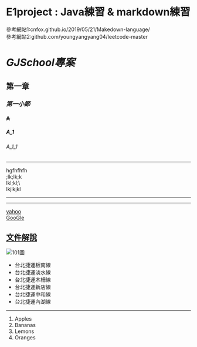 # E1project : Java練習 & markdown練習
參考網站1:cnfox.github.io/2019/05/21/Makedown-language/ <br>
參考網站2:github.com/youngyangyang04/leetcode-master
# *GJSchool專案*
## **第一章**
### ***第一小節***
#### ~~A~~
##### A_1
###### A_1_1
<hr>hgfhfhfh<br>
   ;lk;lk;k<br>
   lkl;kl;\<br>
   lkjlkjkl<br>
   <hr>

* * *

[yahoo](http://tw.yahoo.com) <br>
[GooGle](http://www.google.com) <br>
## [文件解說](blog/index.html) 
![101圖](pic/101.jpg)
<ul type="disk">
<li>台北捷運板南線</li>
<li>台北捷運淡水線</li>
<li>台北捷運木柵線</li>
<li>台北捷運新店線</li>
<li>台北捷運中和線</li>
<li>台北捷運內湖線</li>
</ul>
<hr>
<ol type="1">
<li>Apples</li>
<li>Bananas</li>
<li>Lemons</li>
<li>Oranges</li>
</ol>
